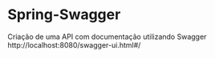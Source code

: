 # Spring-Swagger
Criação de uma API com documentação utilizando Swagger
http://localhost:8080/swagger-ui.html#/
